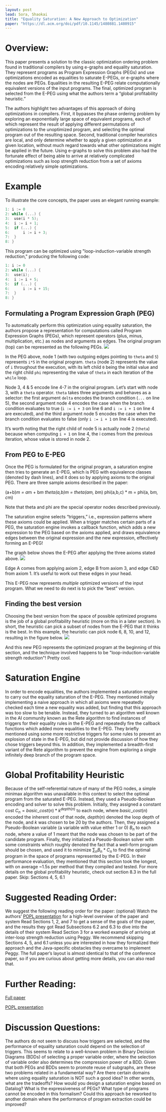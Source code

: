 ```yaml
---
layout: post
lead: Sora, Shaokai
title: "Equality Saturation: A New Approach to Optimization"
paper: "https://dl.acm.org/doi/pdf/10.1145/1480881.1480915"
---
```


# Overview:
This paper presents a solution to the classic optimization ordering problem found in traditional compilers by using e-graphs and equality saturation. They represent programs as Program Expression Graphs (PEGs) and use optimizations encoded as equalities to saturate E-PEGs, or e-graphs where the nodes are PEGs. Equalities in the resulting E-PEG relate computationally equivalent versions of the input programs. The final, optimized program is selected from the E-PEG using what the authors term a “global profitability heuristic.”

The authors highlight two advantages of this approach of doing optimizations in compilers. First, it bypasses the phase ordering problem by exploring an exponentially large space of equivalent programs, each of which represent the result of applying different permutations of optimizations to the unoptimized program, and selecting the optimal program out of the resulting space. Second, traditional compiler heuristics are local, and only determine whether to apply a given optimization at a given location, without much regard towards what other optimizations might be applied in the future. Using e-graphs to solve this problem also had the fortunate effect of being able to arrive at relatively complicated optimizations such as loop strength reduction from a set of axioms encoding relatively simple optimizations.

# Example
To illustrate the core concepts, the paper uses an elegant running example:
```C
1: i := 0
2: while (...) {
3: 	use(i * 5);
4: 	i := i + 1;
5: 	if (...) {
6: 		i := i + 3;
7: 	}
8: }
```
This program can be optimized using "loop-induction-variable strength reduction," producing the following code:
```C
1: i := 0
2: while (...) {
3: 	use(i);
4:	i := i + 5;
5:	if (...) {
6:		i := i + 15;
7:	}
8: }
```
## Formulating a Program Expression Graph (PEG)

To automatically perform this optimization using equality saturation, the authors propose a representation for computations called Program Expression Graphs (PEGs), which represent operators (plus, minus, multiplication, etc.) as nodes and arguments as edges. The original program (top) can be represented as the following PEGs.
![](eqsat-paper-imgs/a.png)

In the PEG above, node 1 (with two outgoing edges pointing to `theta` and `5`) represents `i*5` in the original program. `theta` (node 2) represents the value of `i` throughout the execution, with its left child `0` being the initial value and the right child `phi` representing the value of `theta` in each iteration of the `while` loop. 

Node 3, 4 & 5 encode line 4-7 in the original program. Let’s start with node 3, with a `theta` operator. `theta` takes three arguments and behaves as a selector: the first argument `delta` encodes the branch condition (`...` on line 5), the second argument node 4 encodes the case when the branch condition evaluates to true (`i := i + 3` on line 6 and `i := i + 1` on line 4 are executed), and the third argument node 5 encodes the case when the branch condition evaluates to false (only `i := i + 1` on line 4 is executed). 

It’s worth noting that the right child of node 5 is actually node 2 (`theta`) because when computing `i + 1` on line 4, the i comes from the previous iteration, whose value is stored in node 2.

## From PEG to E-PEG

Once the PEG is formulated for the original program, a saturation engine then tries to generate an E-PEG, which is PEG with equivalence classes (denoted by dash lines), and it does so by applying axioms to the original PEG. There are three sample axioms described in the paper:

(a+b)*m = a*m + b*m
theta(a,b)*m = theta(a*m, b*m)
phi(a,b,c) * m = phi(a, b*m, c*m)

Note that theta and phi are the special operator nodes described previously.

The saturation engine selects “triggers,” i.e., expression patterns where these axioms could be applied. When a trigger matches certain parts of a PEG, the saturation engine invokes a callback function, which adds a new expression to the PEG based on the axioms applied, and draws equivalence edges between the original expression and the new expression, effectively forming an E-PEG!

The graph below shows the E-PEG after applying the three axioms stated above.
![](eqsat-paper-imgs/b.png)

Edge A comes from applying axiom 2, edge B from axiom 3, and edge C&D from axiom 1. It’s useful to work out these edges in your head.

This E-PEG now represents *multiple* optimized versions of the input program. What we need to do next is to pick the “best” version.

## Finding the best version

Choosing the best version from the space of possible optimized programs is the job of a global profitability heuristic (more on this in a later section). In short, the heuristic can pick a subset of nodes from the E-PEG that it thinks is the best. In this example, the heuristic can pick node 6, 8, 10, and 12, resulting in the figure below.
![](eqsat-paper-imgs/c.png)

And this new PEG represents the optimized program at the beginning of this section, and the technique involved happens to be "loop-induction-variable strength reduction"! Pretty cool.
# Saturation Engine
In order to encode equalities, the authors implemented a saturation engine to carry out the equality saturation of the E-PEG. They mentioned initially implementing a naive approach in which all axioms were repeatedly checked each time a new equality was added, but finding that this approach was too slow to be tenable. Instead, they turned to an algorithm well known in the AI community known as the Rete algorithm to find instances of triggers for their equality rules in the E-PEG and repeatedly fire the callback functions which added more equalities to the E-PEG. They briefly mentioned using some more restrictive triggers for some rules to prevent an explosion of state in the E-PEG, but did not provide discussion of how they chose triggers beyond this. In addition, they implemented a breadth-first variant of the Rete algorithm to prevent the engine from exploring a single infinitely deep branch of the program space.
# Global Profitability Heuristic
Because of the self-referential nature of many of the PEG nodes, a simple minimax algorithm was unavailable in this context to select the optimal program from the saturated E-PEG. Instead, they used a Pseudo-Boolean encoding and solver to solve this problem. Initially, they assigned a constant cost $C_n = basic\_cost(n) * k^{depth(n)}$ to each node, where $basic\_cost(n)$ encoded the inherent cost of that node, $depth(n)$ denoted the loop depth of the node, and $k$ was chosen to be 20 by the authors. Then, they assigned a Pseudo-Boolean variable (a variable with value either 1 or 0) $B_n$ to each node, where a value of 1 meant that the node was chosen to be part of the candidate program. Finally, they initialized a Pseudo-Boolean solver with some constraints which roughly denoted the fact that a well-form program should be chosen, and used it to minimize $\sum_n B_n * C_n$ to find the optimal program in the space of programs represented by the E-PEG. In their performance evaluation, they mentioned that this section took the longest, with on average ~1.5s per method that they compiled and tested. For more details on the global profitability heuristic, check out section 8.3 in the full paper.
Skip:
Sections 4, 5, 6.1

# Suggested Reading Order:
We suggest the following reading order for the paper:
(optional) Watch the authors’ [POPL presentation](https://www.youtube.com/watch?v=hL2MARuBCzw) for a high-level overview of the paper and system
Read Sections 1, 2, and 7 to get a sense of the goals of the paper, and the results they got
Read Subsections 6.2 and 6.3 to dive into the details of their system
Read Section 3 for a worked example of arriving at inter-loop strength reduction using Peggy.
We recommend skipping Sections 4, 5, and 6.1 unless you are interested in how they formalized their approach and the Java-specific obstacles they overcame to implement Peggy.
The full paper’s layout is almost identical to that of the conference paper, so if you are curious about getting more details, you can also read that. 
# Further Reading:
[Full paper](https://arxiv.org/pdf/1012.1802.pdf)

[POPL presentation](https://www.youtube.com/watch?v=hL2MARuBCzw)
# Discussion Questions:
The authors do not seem to discuss how triggers are selected, and the performance of equality saturation could depend on the selection of triggers. This seems to relate to a well-known problem in Binary Decision Diagrams (BDDs) of selecting a proper variable order, where the selection of variable order also determines the compression power of a BDD. Given that both PEGs and BDDs seem to promote reuse of subgraphs, are these two problems related in a fundamental way?
Are there certain domains where using equality saturation is NOT such a good idea? In other words, what are the tradeoffs?
How would you design a saturation engine based on Datalog?
What is the expressiveness of PEGs? What type of programs cannot be encoded in this formalism?
Could this approach be reworked to another domain where the performance of program extraction could be improved?
